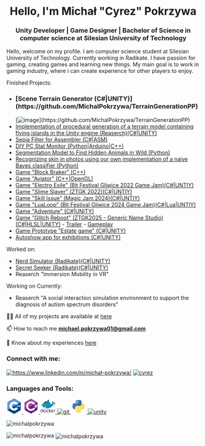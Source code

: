 <h1 align="center">Hello, I'm Michał "Cyrez" Pokrzywa</h1>
<h3 align="center">Unity Developer | Game Designer | Bachelor of Science in computer science at Silesian University of Technology</h3>
Hello, welcome on my profile. I am computer science student at Silesian University of Technology. Currently working in Radikate.
I have passion for gaming, creating games and learning new things.
My main goal is to work in gaming industry, where i can create experience for other players to enjoy.

Finished Projects:
- <h3>[Scene Terrain Generator (C#|UNITY)](https://github.com/MichalPokrzywa/TerrainGenerationPP)  </h3>
  [<img width="1217" height="675" alt="image" src="https://github.com/user-attachments/assets/f66c8617-63a9-4b79-99d3-1b1781efdcce" />](https://github.com/MichalPokrzywa/TerrainGenerationPP)
- [Implementation of procedural generation of a terrain model containing flying islands in the Unity engine (Reaserch)(C#|UNITY)](https://github.com/MichalPokrzywa/VoxelGenerator)
- [Sepia Filter for Assembler (C#|ASM)](https://github.com/MichalPokrzywa/SepiaFilter)
- [DIY PC Stat Monitor (Python|Arduino|C++)](https://github.com/MichalPokrzywa/PcMonitor)
- [Segmentation Model to Find Hidden Animals in Wild (Python)](https://github.com/MichalPokrzywa/PythonSemgmentationModel)
- [Recognizing skin in photos using our own implementation of a naive Bayes classifier (Python)](https://github.com/MichalPokrzywa/WkiroProject)
- [Game "Block Braker" (C++)](https://github.com/MichalPokrzywa/Block_Braker)
- [Game "Aviator" (C++|OpenGL)](https://github.com/MichalPokrzywa/PWaG)
- [Game "Electro Exile" (Bit Festival Gliwice 2022 Game Jam)(C#|UNTIY)](https://github.com/szejkerek/ElectroExile)
- [Game "Slime Slayer" (ZTGK 2022)(C#|UNTIY)](https://skngwigk.itch.io/slime-slayer)
- [Game "Skill Issue" (Magic Jam 2024)(C#|UNTIY)](https://github.com/Jakub-Domogala/Time-Runner-Alpha)
- [Game "LuaLoop" (Bit Festival Gliwice 2024 Game Jam)(C#|Lua|UNTIY)](https://youtu.be/yAXDF75BFck)
- [Game "Adventure" (C#|UNITY)](https://youtu.be/YKJX14YCSx8)
- [Game "Glitch Reboot" (ZTGK2025 - Generic Name Studio)(C#|HLSL|UNITY)](https://github.com/MichalPokrzywa/BitGameJame24) - [Trailer](https://vimeo.com/1092615315) - [Gameplay](https://vimeo.com/1092633208)
- [Game Prototype "Estate game" (C#|UNITY)](https://github.com/MichalPokrzywa/PGU2023)
- [Autoshow app for exhibitions (C#|UNITY)](https://github.com/MichalPokrzywa/CarPresentationApp)

Worked on:
- [Nerd Simulator (Radikate)(C#|UNITY)](https://store.steampowered.com/app/3128220/WTF_Wacky_Things_Fiesta/)
- [Secret Seeker (Radikate)(C#|UNITY)](https://store.steampowered.com/app/3528320/Secret_Seeker/)
- Reaserch "Immersion Mobility in VR"
  
Working on Currently:
- Reaserch "A social interaction simulation environment to support the diagnosis of autism spectrum disorders"

  
👨‍💻 All of my projects are available at [here](https://acesse.one/cvEnglish)

📫 How to reach me **michael.pokrzywa01@gmail.com**

📄 Know about my experiences [here](https://drive.google.com/file/d/1rF7qvs9uINNxYne-ilv1RlrwQBGd8L7V/view?usp=sharing)

<h3 align="left">Connect with me:</h3>
<p align="left">
<a href="https://www.linkedin.com/in/michał-pokrzywa/" target="blank"><img align="center" src="https://raw.githubusercontent.com/rahuldkjain/github-profile-readme-generator/master/src/images/icons/Social/linked-in-alt.svg" alt="https://www.linkedin.com/in/michał-pokrzywa/" height="30" width="40" /></a>
<a href="https://discord.gg/qaPy7c6qNp" target="blank"><img align="center" src="https://raw.githubusercontent.com/rahuldkjain/github-profile-readme-generator/master/src/images/icons/Social/discord.svg" alt="cyrez" height="30" width="40" /></a>
</p>

<h3 align="left">Languages and Tools:</h3>
<p align="left"> <a href="https://www.w3schools.com/cpp/" target="_blank" rel="noreferrer"> <img src="https://raw.githubusercontent.com/devicons/devicon/master/icons/cplusplus/cplusplus-original.svg" alt="cplusplus" width="40" height="40"/> </a> <a href="https://www.w3schools.com/cs/" target="_blank" rel="noreferrer"> <img src="https://raw.githubusercontent.com/devicons/devicon/master/icons/csharp/csharp-original.svg" alt="csharp" width="40" height="40"/> </a> <a href="https://www.docker.com/" target="_blank" rel="noreferrer"> <img src="https://raw.githubusercontent.com/devicons/devicon/master/icons/docker/docker-original-wordmark.svg" alt="docker" width="40" height="40"/> </a> <a href="https://git-scm.com/" target="_blank" rel="noreferrer"> <img src="https://www.vectorlogo.zone/logos/git-scm/git-scm-icon.svg" alt="git" width="40" height="40"/> </a> <a href="https://www.python.org" target="_blank" rel="noreferrer"> <img src="https://raw.githubusercontent.com/devicons/devicon/master/icons/python/python-original.svg" alt="python" width="40" height="40"/> </a> <a href="https://unity.com/" target="_blank" rel="noreferrer"> <img src="https://www.vectorlogo.zone/logos/unity3d/unity3d-icon.svg" alt="unity" width="40" height="40"/> </a> </p>
<p align="left"> <img src="https://komarev.com/ghpvc/?username=michalpokrzywa&label=Profile%20views&color=ff29ed&style=flat-square" alt="michalpokrzywa" /> </p>
<p><img align="left" src="https://github-readme-stats.vercel.app/api/top-langs?username=michalpokrzywa&show_icons=true&theme=dark&locale=en&layout=compact" alt="michalpokrzywa" /></p>

<p>&nbsp;<img align="center" src="https://github-readme-stats.vercel.app/api?username=michalpokrzywa&show_icons=true&theme=dark&text_color=1aacf4&locale=en" alt="michalpokrzywa" /></p>
